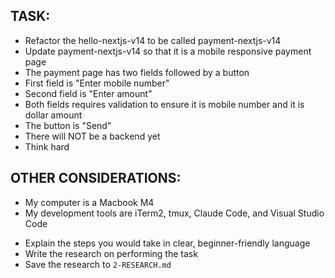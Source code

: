 ## TASK:
- Refactor the hello-nextjs-v14 to be called payment-nextjs-v14
- Update payment-nextjs-v14 so that it is a mobile responsive payment page 
- The payment page has two fields followed by a button
- First field is "Enter mobile number"
- Second field is "Enter amount"
- Both fields requires validation to ensure it is mobile number and it is dollar amount
- The button is "Send"
- There will NOT be a backend yet
- Think hard

<!-- ## EXAMPLES:
- [List any example files in the examples folders and explain how they should be used if any]

## DOCUMENTATION:
- [Inlcude links to relevant documentation, APIs, or MCP server resources if any] -->

## OTHER CONSIDERATIONS:
- My computer is a Macbook M4
- My development tools are iTerm2, tmux, Claude Code, and Visual Studio Code
<!-- - I have Android Studio with Android SDK and Android Emulator -->
<!-- - I prefer to use Visual Studio Code for coding and editing but testing on Android Emulator -->
- Explain the steps you would take in clear, beginner-friendly language
- Write the research on performing the task
- Save the research to `2-RESEARCH.md`